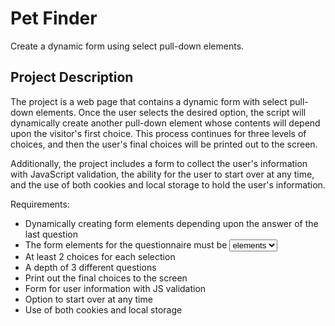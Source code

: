 # Pet Finder

Create a dynamic form using select pull-down elements.

## Project Description

The project is a web page that contains a dynamic form with select pull-down elements. Once the user selects the desired option, the script will dynamically create another pull-down element whose contents will depend upon the visitor's first choice. This process continues for three levels of choices, and then the user's final choices will be printed out to the screen. 

Additionally, the project includes a form to collect the user's information with JavaScript validation, the ability for the user to start over at any time, and the use of both cookies and local storage to hold the user's information. 

Requirements:
- Dynamically creating form elements depending upon the answer of the last question
- The form elements for the questionnaire must be <select><option> elements
- At least 2 choices for each selection
- A depth of 3 different questions
- Print out the final choices to the screen
- Form for user information with JS validation
- Option to start over at any time
- Use of both cookies and local storage
